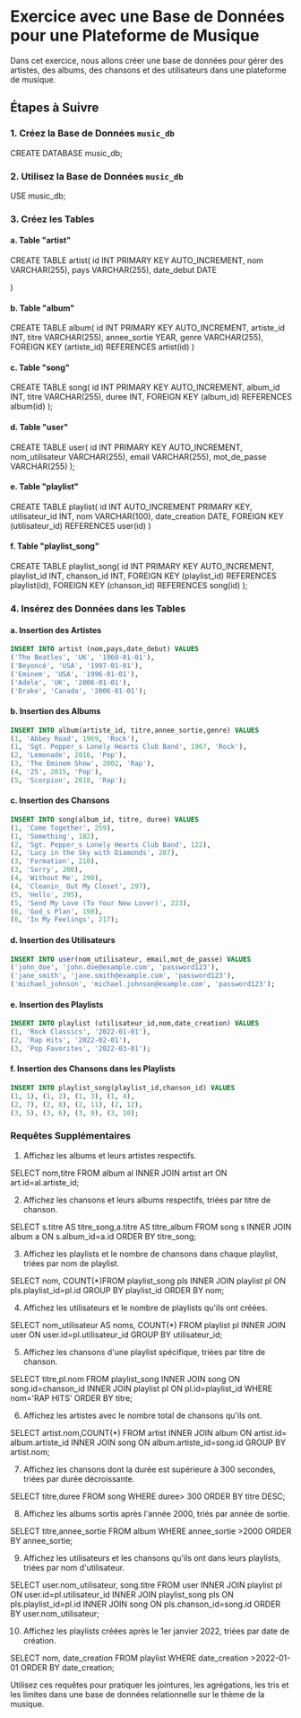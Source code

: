 # Exercice avec une Base de Données pour une Plateforme de Musique

Dans cet exercice, nous allons créer une base de données pour gérer des artistes, des albums, des chansons et des utilisateurs dans une plateforme de musique.

## Étapes à Suivre

### 1. Créez la Base de Données `music_db`

CREATE DATABASE music_db;

### 2. Utilisez la Base de Données `music_db`
USE music_db;

### 3. Créez les Tables


#### a. Table "artist"

CREATE TABLE artist(
    id INT PRIMARY KEY AUTO_INCREMENT,
    nom VARCHAR(255),
    pays VARCHAR(255),
    date_debut DATE

)
    
#### b. Table "album"

CREATE TABLE album(
    id INT PRIMARY KEY AUTO_INCREMENT,
    artiste_id INT,
    titre VARCHAR(255),
    annee_sortie YEAR,
    genre VARCHAR(255),
    FOREIGN KEY (artiste_id) REFERENCES artist(id)
)
    

#### c. Table "song"

CREATE TABLE song(
    id INT PRIMARY KEY AUTO_INCREMENT,
    album_id INT,
    titre VARCHAR(255),
    duree INT,
    FOREIGN KEY (album_id) REFERENCES album(id)
);

#### d. Table "user"

CREATE TABLE user(
    id INT PRIMARY KEY AUTO_INCREMENT,
    nom_utilisateur VARCHAR(255),
    email VARCHAR(255),
    mot_de_passe VARCHAR(255)
);

#### e. Table "playlist"

CREATE TABLE playlist(
    id INT AUTO_INCREMENT PRIMARY KEY,
    utilisateur_id INT,
    nom VARCHAR(100),
    date_creation DATE,
    FOREIGN KEY (utilisateur_id) REFERENCES user(id)
)

#### f. Table "playlist_song"

CREATE TABLE playlist_song(
    id INT PRIMARY KEY AUTO_INCREMENT,
    playlist_id INT,
    chanson_id INT,
    FOREIGN KEY (playlist_id) REFERENCES playlist(id),
    FOREIGN KEY (chanson_id) REFERENCES song(id)
);
    

### 4. Insérez des Données dans les Tables

#### a. Insertion des Artistes

```sql
INSERT INTO artist (nom,pays,date_debut) VALUES
('The Beatles', 'UK', '1960-01-01'),
('Beyoncé', 'USA', '1997-01-01'),
('Eminem', 'USA', '1996-01-01'),
('Adele', 'UK', '2006-01-01'),
('Drake', 'Canada', '2006-01-01');
```

#### b. Insertion des Albums

```sql
INSERT INTO album(artiste_id, titre,annee_sortie,genre) VALUES
(1, 'Abbey Road', 1969, 'Rock'),
(1, 'Sgt. Pepper_s Lonely Hearts Club Band', 1967, 'Rock'),
(2, 'Lemonade', 2016, 'Pop'),
(3, 'The Eminem Show', 2002, 'Rap'),
(4, '25', 2015, 'Pop'),
(5, 'Scorpion', 2018, 'Rap');
```

#### c. Insertion des Chansons

```sql
INSERT INTO song(album_id, titre, duree) VALUES
(1, 'Come Together', 259),
(1, 'Something', 182),
(2, 'Sgt. Pepper_s Lonely Hearts Club Band', 122),
(2, 'Lucy in the Sky with Diamonds', 207),
(3, 'Formation', 210),
(3, 'Sorry', 200),
(4, 'Without Me', 290),
(4, 'Cleanin_ Out My Closet', 297),
(5, 'Hello', 295),
(5, 'Send My Love (To Your New Lover)', 223),
(6, 'God_s Plan', 198),
(6, 'In My Feelings', 217);
```

#### d. Insertion des Utilisateurs

```sql
INSERT INTO user(nom_utilisateur, email,mot_de_passe) VALUES
('john_doe', 'john.doe@example.com', 'password123'),
('jane_smith', 'jane.smith@example.com', 'password123'),
('michael_johnson', 'michael.johnson@example.com', 'password123');
```

#### e. Insertion des Playlists

```sql
INSERT INTO playlist (utilisateur_id,nom,date_creation) VALUES
(1, 'Rock Classics', '2022-01-01'),
(2, 'Rap Hits', '2022-02-01'),
(3, 'Pop Favorites', '2022-03-01');
```

#### f. Insertion des Chansons dans les Playlists

```sql
INSERT INTO playlist_song(playlist_id,chanson_id) VALUES
(1, 1), (1, 2), (1, 3), (1, 4),
(2, 7), (2, 8), (2, 11), (2, 12),
(3, 5), (3, 6), (3, 9), (3, 10);
```

### Requêtes Supplémentaires

1. Affichez les albums et leurs artistes respectifs.

SELECT nom,titre FROM album al INNER JOIN artist art ON art.id=al.artiste_id;

2. Affichez les chansons et leurs albums respectifs, triées par titre de chanson.

SELECT s.titre AS titre_song,a.titre AS titre_album FROM song s INNER JOIN album a ON s.album_id=a.id ORDER BY titre_song;

3. Affichez les playlists et le nombre de chansons dans chaque playlist, triées par nom de playlist.

SELECT nom, COUNT(*)FROM playlist_song pls INNER JOIN playlist pl ON pls.playlist_id=pl.id GROUP BY playlist_id ORDER BY nom;

4. Affichez les utilisateurs et le nombre de playlists qu'ils ont créées.

SELECT nom_utilisateur AS noms, COUNT(*) FROM playlist pl INNER JOIN user ON user.id=pl.utilisateur_id GROUP BY utilisateur_id;

5. Affichez les chansons d'une playlist spécifique, triées par titre de chanson.

SELECT titre,pl.nom FROM playlist_song INNER JOIN song ON song.id=chanson_id INNER JOIN playlist pl ON pl.id=playlist_id WHERE nom='RAP HITS' ORDER BY titre;

6. Affichez les artistes avec le nombre total de chansons qu'ils ont.

SELECT artist.nom,COUNT(*) FROM artist INNER JOIN album ON artist.id= album.artiste_id INNER JOIN song ON album.artiste_id=song.id GROUP BY artist.nom;

7. Affichez les chansons dont la durée est supérieure à 300 secondes, triées par durée décroissante.

SELECT titre,duree FROM song WHERE duree> 300 ORDER BY titre DESC;

8. Affichez les albums sortis après l'année 2000, triés par année de sortie.

SELECT titre,annee_sortie FROM album WHERE annee_sortie >2000 ORDER BY annee_sortie;

9. Affichez les utilisateurs et les chansons qu'ils ont dans leurs playlists, triées par nom d'utilisateur.

SELECT user.nom_utilisateur, song.titre FROM user INNER JOIN playlist pl ON user.id=pl.utilisateur_id INNER JOIN playlist_song pls ON pls.playlist_id=pl.id INNER JOIN song ON pls.chanson_id=song.id ORDER BY user.nom_utilisateur;

10. Affichez les playlists créées après le 1er janvier 2022, triées par date de création.

SELECT nom, date_creation FROM playlist WHERE date_creation >2022-01-01 ORDER BY date_creation;

Utilisez ces requêtes pour pratiquer les jointures, les agrégations, les tris et les limites dans une base de données relationnelle sur le thème de la musique.
